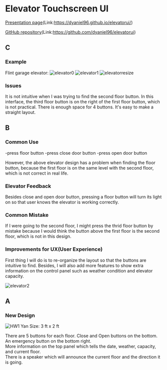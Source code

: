 # Elevator Touchscreen UI

[Presentation page](https://dyaniel96.github.io/elevatorui/)(Link:https://dyaniel96.github.io/elevatorui/)<br/>
  
[GitHub repository](https://github.com/dyaniel96/elevatorui)(Link:https://github.com/dyaniel96/elevatorui)<br/>
## C
### Example
Flint garage elevator:
![elevator0](https://user-images.githubusercontent.com/15820167/65101963-4accd780-d98f-11e9-92a1-6ba55b90d68e.jpg)
![elevator1](https://user-images.githubusercontent.com/15820167/65102007-6cc65a00-d98f-11e9-8a80-6c4b0b85a6bb.jpg)
![elevatorresize](https://user-images.githubusercontent.com/15820167/65102116-c169d500-d98f-11e9-9222-538fe4884ed3.gif)
### Issues
It is not intuitive when I was trying to find the second floor button. In this interface, the third floor button is on the right of the first floor button, which is not practical. There is enough space for 4 buttons. It's easy to make a straight layout.

## B
### Common Use
-press floor button
-press close door button
-press open door button

However, the above elevator design has a problem when finding the floor button, because the first floor is on the same level with the second floor, which is not correct in real life.

### Elevator Feedback
Besides close and open door button, pressing a floor button will turn its light on so that user knows the elevator is working correctly.

### Common Mistake
If I were going to the second floor, I might press the thrid floor button by mistake because I would think the button above the first floor is the second floor, which is not in this design.

### Improvements for UX(User Experience)
First thing I will do is to re-organize the layout so that the buttons are intuitive to find. Besides, I will also add more features to show extra information on the control panel such as weather condition and elevator capacity. 

![elevator2](https://user-images.githubusercontent.com/15820167/65449834-673e9900-de01-11e9-8691-38db77d608ce.jpg)
 

## A
### New Design
![HW1 Yan](https://user-images.githubusercontent.com/15820167/65186337-10b31280-da2f-11e9-9af8-aa7599a2b049.gif)
Size: 3 ft x 2 ft

There are 5 buttons for each floor. Close and Open buttons on the bottom. An emergency button on the bottom right.<br/>
More information on the top panel which tells the date, weather, capacity, and current floor.<br/>
There is a speaker which will announce the current floor and the direction it is going.<br/>

